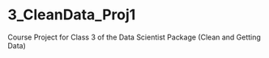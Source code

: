 3_CleanData_Proj1
=================

Course Project for Class 3 of the Data Scientist Package (Clean and Getting Data)
